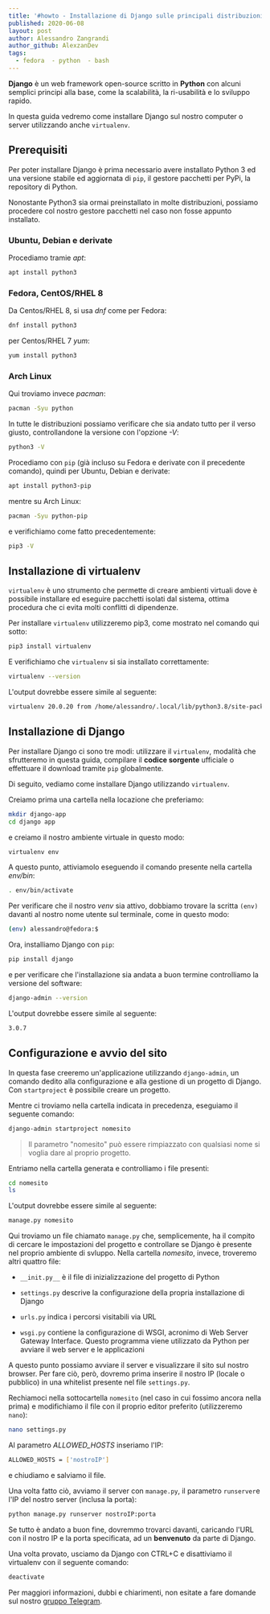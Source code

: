 ```yaml
---
title: '#howto - Installazione di Django sulle principali distribuzioni Linux'
published: 2020-06-08
layout: post
author: Alessandro Zangrandi
author_github: AlexzanDev
tags:
  - fedora  - python  - bash
---
```

**Django** è un web framework open-source scritto in **Python** con alcuni semplici principi alla base, come la scalabilità, la ri-usabilità e lo sviluppo rapido.

In questa guida vedremo come installare Django sul nostro computer o server utilizzando anche `virtualenv`.

## Prerequisiti

Per poter installare Django è prima necessario avere installato Python 3 ed una versione stabile ed aggiornata di `pip`, il gestore pacchetti per PyPi, la repository di Python.

Nonostante Python3 sia ormai preinstallato in molte distribuzioni, possiamo procedere col nostro gestore pacchetti nel caso non fosse appunto installato.

### Ubuntu, Debian e derivate
Procediamo tramie *apt*:

```bash
apt install python3
```

### Fedora, CentOS/RHEL 8
Da Centos/RHEL 8, si usa *dnf* come per Fedora:

```bash
dnf install python3
```

per Centos/RHEL 7 *yum*:

```bash
yum install python3
```

### Arch Linux
Qui troviamo invece *pacman*:

```bash
pacman -Syu python
```

In tutte le distribuzioni possiamo verificare che sia andato tutto per il verso giusto, controllandone la versione con l'opzione *-V*:

```bash
python3 -V
```

Procediamo con `pip` (già incluso su Fedora e derivate con il precedente comando), quindi per Ubuntu, Debian e derivate:

```bash
apt install python3-pip
```

mentre su Arch Linux:

```bash
pacman -Syu python-pip
```

e verifichiamo come fatto precedentemente:

```bash
pip3 -V
```

## Installazione di virtualenv

`virtualenv` è uno strumento che permette di creare ambienti virtuali dove è possibile installare ed eseguire pacchetti isolati dal sistema, ottima procedura che ci evita molti conflitti di dipendenze.

Per installare `virtualenv` utilizzeremo pip3, come mostrato nel comando qui sotto:

```bash
pip3 install virtualenv
```

E verifichiamo che `virtualenv` si sia installato correttamente:

```bash
virtualenv --version
```

L'output dovrebbe essere simile al seguente:

```bash
virtualenv 20.0.20 from /home/alessandro/.local/lib/python3.8/site-packages/virtualenv/__init__.py

```

## Installazione di Django

Per installare Django ci sono tre modi: utilizzare il `virtualenv`, modalità che sfrutteremo in questa guida, compilare il **codice sorgente** ufficiale o effettuare il download tramite `pip` globalmente.

Di seguito, vediamo come installare Django utilizzando `virtualenv`.

Creiamo prima una cartella nella locazione che preferiamo:

```bash
mkdir django-app
cd django app
```

e creiamo il nostro ambiente virtuale in questo modo:

```bash
virtualenv env
```

A questo punto, attiviamolo eseguendo il comando presente nella cartella *env/bin*:

```bash
. env/bin/activate
```

Per verificare che il nostro *venv* sia attivo, dobbiamo trovare la scritta `(env)` davanti al nostro nome utente sul terminale, come in questo modo:

```bash
(env) alessandro@fedora:$
```

Ora, installiamo Django con `pip`:

```bash
pip install django
```

e per verificare che l'installazione sia andata a buon termine controlliamo la versione del software:

```bash
django-admin --version
```

L'output dovrebbe essere simile al seguente:

```bash
3.0.7
```

## Configurazione e avvio del sito

In questa fase creeremo un'applicazione utilizzando `django-admin`, un comando dedito alla configurazione e alla gestione di un progetto di Django. Con `startproject` è possibile creare un progetto.

Mentre ci troviamo nella cartella indicata in precedenza, eseguiamo il seguente comando:

```bash
django-admin startproject nomesito
```

> Il parametro "nomesito" può essere rimpiazzato con qualsiasi nome si voglia dare al proprio progetto.

Entriamo nella cartella generata e controlliamo i file presenti:

```bash
cd nomesito
ls
```

L'output dovrebbe essere simile al seguente:

```bash
manage.py nomesito
```

Qui troviamo un file chiamato `manage.py` che, semplicemente, ha il compito di cercare le impostazioni del progetto e controllare se Django è presente nel proprio ambiente di svluppo. Nella cartella *nomesito*, invece, troveremo altri quattro file:

- `__init.py__` è il file di inizializzazione del progetto di Python

- `settings.py` descrive la configurazione della propria installazione di Django

- `urls.py` indica i percorsi visitabili via URL

- `wsgi.py` contiene la configurazione di WSGI, acronimo di Web Server Gateway Interface. Questo programma viene utilizzato da Python per avviare il web server e le applicazioni

A questo punto possiamo avviare il server e visualizzare il sito sul nostro browser. Per fare ciò, però, dovremo prima inserire il nostro IP (locale o pubblico) in una whitelist presente nel file `settings.py`.

Rechiamoci nella sottocartella `nomesito` (nel caso in cui fossimo ancora nella prima) e modifichiamo il file con il proprio editor preferito (utilizzeremo `nano`):

```bash
nano settings.py
```

Al parametro *ALLOWED_HOSTS* inseriamo l'IP:

```bash
ALLOWED_HOSTS = ['nostroIP']
```

e chiudiamo e salviamo il file.

Una volta fatto ciò, avviamo il server con `manage.py`, il parametro `runserver`e l'IP del nostro server (inclusa la porta):

```bash
python manage.py runserver nostroIP:porta
```

Se tutto è andato a buon fine, dovremmo trovarci davanti, caricando l'URL con il nostro IP e la porta specificata, ad un **benvenuto** da parte di Django.

Una volta provato, usciamo da Django con CTRL+C e disattiviamo il virtualenv con il seguente comando:

```bash
deactivate
```



Per maggiori informazioni, dubbi e chiarimenti, non esitate a fare domande sul nostro [gruppo Telegram](https://t.me/linuxpeople).